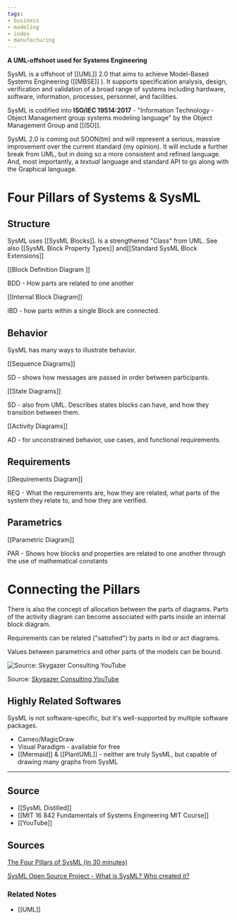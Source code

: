```yaml
---
tags:
- business
- modeling
- index
- manufacturing
---
```

**A UML-offshoot used for Systems Engineering**

SysML is a offshoot of [[UML]] 2.0 that aims to achieve Model-Based Systems Engineering ([[MBSE]] ). It supports specification analysis, design, verification and validation of a broad range of systems including hardware, software, information, processes, personnel, and facilities.

SysML is codified into **ISO/IEC 19514:2017** - "Information Technology - Object Management group systems modeling language" by the Object Management Group and [[ISO]].

SysML 2.0 is coming out SOON(tm) and will represent a serious, massive improvement over the current standard (my opinion). It will include a further break from UML, but in doing so a more consistent and refined language. And, most importantly, a *textual* language and standard API to go along with the Graphical language.

# Four Pillars of Systems & SysML

## Structure

SysML uses [[SysML Blocks]]. Is a strengthened "Class" from UML. See also [[SysML Block Property Types]] and[[Standard SysML Block Extensions]] 

[[Block Definition Diagram ]] 

BDD - How parts are related to one another

[[Internal Block Diagram]] 

IBD - how parts within a single Block are connected.

## Behavior

SysML has many ways to illustrate behavior.

[[Sequence Diagrams]] 

SD - shows how messages are passed in order between participants.

[[State Diagrams]] 

SD - also from UML. Describes states blocks can have, and how they transition between them.

[[Activity Diagrams]] 

AD - for unconstrained behavior, use cases, and functional requirements.

## Requirements

[[Requirements Diagram]] 

REQ - What the requirements are, how they are related, what parts of the system they relate to, and how they are verified.

## Parametrics

[[Parametric Diagram]] 

PAR - Shows how blocks and properties are related to one another through the use of mathematical constants

# Connecting the Pillars

There is also the concept of allocation between the parts of diagrams. Parts of the activity diagram can become associated with parts inside an internal block diagram.

Requirements can be related ("satisfied") by parts in ibd or act diagrams.

Values between parametrics and other parts of the models can be bound.

![Source: [Skygazer Consulting YouTube](https://youtu.be/998UznK9ogY)](D1D6FC32-278A-46F4-80B3-014A00FC462E.jpeg)

Source: [Skygazer Consulting YouTube](https://youtu.be/998UznK9ogY)

## Highly Related Softwares

SysML is not software-specific, but it's well-supported by multiple software packages.

- Cameo/MagicDraw
- Visual Paradigm - available for free
- [[Mermaid]] & [[PlantUML]] - neither are truly SysML, but capable of drawing many graphs from SysML

---

## Source
- [[SysML Distilled]]
- [[MIT 16 842 Fundamentals of Systems Engineering MIT Course]]
- [[YouTube]]

## Sources

[The Four Pillars of SysML (in 30 minutes)](https://youtu.be/998UznK9ogY)

[SysML Open Source Project - What is SysML? Who created it?](https://sysml.org/)

### Related Notes
- [[UML]]